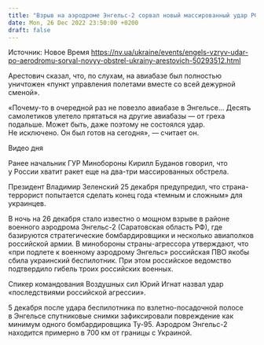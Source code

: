 ```yaml
---
title: "Взрыв на аэродроме Энгельс-2 сорвал новый массированный удар РФ по Украине — Арестович"
date: Mon, 26 Dec 2022 23:50:00 +0200
draft: false
---
```

Источник: Новое Время https://nv.ua/ukraine/events/engels-vzryv-udar-po-aerodromu-sorval-novyy-obstrel-ukrainy-arestovich-50293512.html


 Арестович сказал, что, по слухам, на авиабазе был полностью уничтожен «пункт управления полетами вместе со всей дежурной сменой».

«Почему-то в очередной раз не повезло авиабазе в Энгельсе… Десять самолетиков улетело прятаться на другие авиабазы — от греха подальше. Может быть, даже поэтому не состоялся удар. Не исключено. Он был готов на сегодня», — считает он.

 Видео дня   

 Ранее начальник ГУР Минобороны Кирилл Буданов говорил, что у России хватит ракет еще на два-три массированных обстрела.

Президент Владимир Зеленский 25 декабря предупредил, что страна-террорист попытается сделать конец года «темным и сложным» для украинцев.

В ночь на 26 декабря стало известно о мощном взрыве в районе военного аэродрома Энгельс-2 (Саратовская область РФ), где базируются стратегические бомбардировщики и несколько авиаполков российской армии. В минобороны страны-агрессора утверждают, что «при подлете к военному аэродрому Энгельс» российская ПВО якобы сбила украинский беспилотник. При этом российское ведомство подтвердило гибель троих российских военных.

Спикер командования Воздушных сил Юрий Игнат назвал удар «последствиями российской агрессии».

5 декабря после удара беспилотника по взлетно-посадочной полосе в Энгельсе спутниковые снимки зафиксировали повреждение как минимум одного бомбардировщика Ту-95. Аэродром Энгельс-2 находится примерно в 700 км от границы с Украиной.
